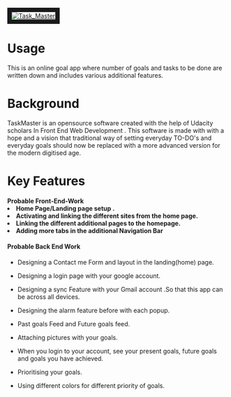 <a href="https://imgbb.com/"><img src="https://image.ibb.co/kkGpRc/Task_Master.png" alt="Task_Master" border="10"></a>

<h1>Usage</h1>
 This is an online goal app where number of goals and tasks to be done are written down and includes various additional features. 

<h1>Background</h1>
  TaskMaster is an opensource software created with the help of Udacity scholars In Front End Web Development . This software is made with with a hope and a vision that traditional way of setting everyday TO-DO's and everyday goals should now be replaced with a more advanced version for the modern digitised age.
  
  <h1>Key Features</h1>
  
  
  <h4>Probable Front-End-Work</h4?
  
   - Home Page/Landing page setup . 
   - Activating and linking the different sites from the home page. 
   - Linking the different additional pages to the homepage.
   - Adding more tabs in the additional Navigation Bar 
  
  <h4>Probable Back End Work</h4>
  
  - Designing a Contact me Form and layout in the landing(home) page.
  - Designing a login page with your google account.
  - Designing a sync Feature with your Gmail account .So that this app can be across all devices.
  - Designing the alarm feature before with each popup. 
  - Past goals Feed and Future goals feed.
  
  - Attaching pictures with your goals.
  - When you login to your account, see your present goals, future goals and goals you have achieved.
  - Prioritising your goals.
  - Using different colors for different priority of goals.
